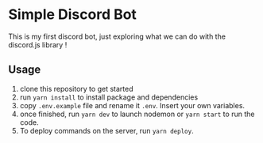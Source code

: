 # Simple Discord Bot

This is my first discord bot, just exploring what we can do with the discord.js library !

## Usage

1. clone this repository to get started
1. run `yarn install` to install package and dependencies
1. copy `.env.example` file and rename it `.env`. Insert your own variables.
1. once finished, run `yarn dev` to launch nodemon or `yarn start` to run the code.
1. To deploy commands on the server, run `yarn deploy`.
